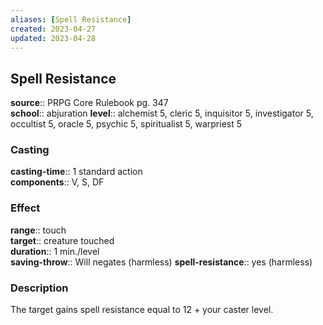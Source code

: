 ```yaml
---
aliases: [Spell Resistance]
created: 2023-04-27
updated: 2023-04-28
---
```


## Spell Resistance

**source**:: PRPG Core Rulebook pg. 347  
**school**:: abjuration
**level**:: alchemist 5, cleric 5, inquisitor 5, investigator 5, occultist 5, oracle 5, psychic 5, spiritualist 5, warpriest 5

### Casting

**casting-time**:: 1 standard action  
**components**:: V, S, DF

### Effect

**range**:: touch  
**target**:: creature touched  
**duration**:: 1 min./level  
**saving-throw**:: Will negates (harmless)
**spell-resistance**:: yes (harmless)

### Description

The target gains spell resistance equal to 12 + your caster level.

